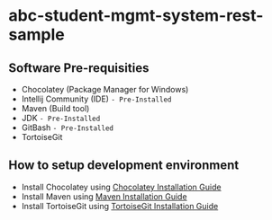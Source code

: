 # abc-student-mgmt-system-rest-sample

## Software Pre-requisities
* Chocolatey (Package Manager for Windows)
* Intellij Community (IDE) ```- Pre-Installed```
* Maven (Build tool) 
* JDK ```- Pre-Installed```
* GitBash ```- Pre-Installed```
* TortoiseGit 

## How to setup development environment
* Install Chocolatey using [Chocolatey Installation Guide](https://chocolatey.org/install)
* Install Maven using [Maven Installation Guide](https://community.chocolatey.org/packages/maven)
* Install TortoiseGit using [TortoiseGit Installation Guide](https://community.chocolatey.org/packages/tortoisegit)

